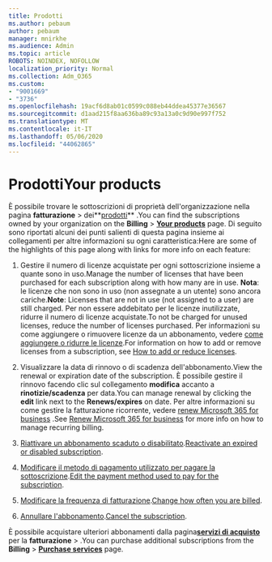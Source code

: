 ```yaml
---
title: Prodotti
ms.author: pebaum
author: pebaum
manager: mnirkhe
ms.audience: Admin
ms.topic: article
ROBOTS: NOINDEX, NOFOLLOW
localization_priority: Normal
ms.collection: Adm_O365
ms.custom:
- "9001669"
- "3736"
ms.openlocfilehash: 19acf6d8ab01c0599c088eb44ddea45377e36567
ms.sourcegitcommit: d1aad215f8aa636ba89c93a13a0c9d90e997f752
ms.translationtype: MT
ms.contentlocale: it-IT
ms.lasthandoff: 05/06/2020
ms.locfileid: "44062865"
---
```

# <a name="your-products"></a><span data-ttu-id="02e01-102">Prodotti</span><span class="sxs-lookup"><span data-stu-id="02e01-102">Your products</span></span>

<span data-ttu-id="02e01-103">È possibile trovare le sottoscrizioni di proprietà dell'organizzazione nella pagina **fatturazione** > dei**[prodotti](https://go.microsoft.com/fwlink/p/?linkid=842054)** .</span><span class="sxs-lookup"><span data-stu-id="02e01-103">You can find the subscriptions owned by your organization on the **Billing** > **[Your products](https://go.microsoft.com/fwlink/p/?linkid=842054)** page.</span></span> <span data-ttu-id="02e01-104">Di seguito sono riportati alcuni dei punti salienti di questa pagina insieme ai collegamenti per altre informazioni su ogni caratteristica:</span><span class="sxs-lookup"><span data-stu-id="02e01-104">Here are some of the highlights of this page along with links for more info on each feature:</span></span>

1. <span data-ttu-id="02e01-105">Gestire il numero di licenze acquistate per ogni sottoscrizione insieme a quante sono in uso.</span><span class="sxs-lookup"><span data-stu-id="02e01-105">Manage the number of licenses that have been purchased for each subscription along with how many are in use.</span></span>  <span data-ttu-id="02e01-106">**Nota**: le licenze che non sono in uso (non assegnate a un utente) sono ancora cariche.</span><span class="sxs-lookup"><span data-stu-id="02e01-106">**Note**: Licenses that are not in use (not assigned to a user) are still charged.</span></span>  <span data-ttu-id="02e01-107">Per non essere addebitato per le licenze inutilizzate, ridurre il numero di licenze acquistate.</span><span class="sxs-lookup"><span data-stu-id="02e01-107">To not be charged for unused licenses, reduce the number of licenses purchased.</span></span> <span data-ttu-id="02e01-108">Per informazioni su come aggiungere o rimuovere licenze da un abbonamento, vedere [come aggiungere o ridurre le licenze](https://docs.microsoft.com/alchemyinsights/how-to-add-or-reduce-licenses).</span><span class="sxs-lookup"><span data-stu-id="02e01-108">For information on how to add or remove licenses from a subscription, see [How to add or reduce licenses](https://docs.microsoft.com/alchemyinsights/how-to-add-or-reduce-licenses).</span></span>

2. <span data-ttu-id="02e01-109">Visualizzare la data di rinnovo o di scadenza dell'abbonamento.</span><span class="sxs-lookup"><span data-stu-id="02e01-109">View the renewal or expiration date of the subscription.</span></span>  <span data-ttu-id="02e01-110">È possibile gestire il rinnovo facendo clic sul collegamento **modifica** accanto a **rinotizie/scadenza** per data.</span><span class="sxs-lookup"><span data-stu-id="02e01-110">You can manage renewal by clicking the **edit** link next to the **Renews/expires** on date.</span></span>  <span data-ttu-id="02e01-111">Per altre informazioni su come gestire la fatturazione ricorrente, vedere [renew Microsoft 365 for business](https://go.microsoft.com/fwlink/?linkid=2119216) .</span><span class="sxs-lookup"><span data-stu-id="02e01-111">See [Renew Microsoft 365 for business](https://go.microsoft.com/fwlink/?linkid=2119216) for more info on how to manage recurring billing.</span></span>

3. <span data-ttu-id="02e01-112">[Riattivare un abbonamento scaduto o disabilitato](https://go.microsoft.com/fwlink/?linkid=2117519).</span><span class="sxs-lookup"><span data-stu-id="02e01-112">[Reactivate an expired or disabled subscription](https://go.microsoft.com/fwlink/?linkid=2117519).</span></span>

4. <span data-ttu-id="02e01-113">[Modificare il metodo di pagamento utilizzato per pagare la sottoscrizione](https://go.microsoft.com/fwlink/?linkid=2117167).</span><span class="sxs-lookup"><span data-stu-id="02e01-113">[Edit the payment method used to pay for the subscription](https://go.microsoft.com/fwlink/?linkid=2117167).</span></span>

5. <span data-ttu-id="02e01-114">[Modificare la frequenza di fatturazione](https://go.microsoft.com/fwlink/?linkid=2119112).</span><span class="sxs-lookup"><span data-stu-id="02e01-114">[Change how often you are billed](https://go.microsoft.com/fwlink/?linkid=2119112).</span></span>

6. <span data-ttu-id="02e01-115">[Annullare l'abbonamento](https://go.microsoft.com/fwlink/?linkid=2119113).</span><span class="sxs-lookup"><span data-stu-id="02e01-115">[Cancel the subscription](https://go.microsoft.com/fwlink/?linkid=2119113).</span></span>

<span data-ttu-id="02e01-116">È possibile acquistare ulteriori abbonamenti dalla pagina[**servizi di acquisto**](https://go.microsoft.com/fwlink/p/?linkid=868433) per la **fatturazione** > .</span><span class="sxs-lookup"><span data-stu-id="02e01-116">You can purchase additional subscriptions from the **Billing** > [**Purchase services**](https://go.microsoft.com/fwlink/p/?linkid=868433) page.</span></span>
